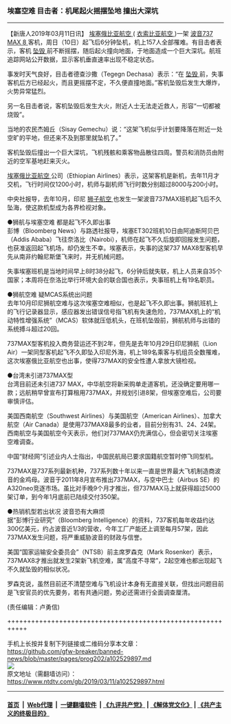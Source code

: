 ### 埃塞空难 目击者：机尾起火摇摆坠地 撞出大深坑
------------------------

<div class="post_content" itemprop="articleBody">
 <p>
  【新唐人2019年03月11日讯】
  <a href="https://www.ntdtv.com/gb/埃塞俄比亚航空.htm">
   埃塞俄比亚航空
  </a>
  (
  <a href="https://www.ntdtv.com/gb/衣索比亚航空.htm">
   衣索比亚航空
  </a>
  )一架
  <a href="https://www.ntdtv.com/gb/波音737-max-8.htm">
   波音737 MAX 8
  </a>
  客机，周日（10日）起飞后6分钟坠机，机上157人全部罹难。有目击者表示，客机
  <a href="https://www.ntdtv.com/gb/坠毁.htm">
   坠毁
  </a>
  前不断摇摆，随后起火撞向地面，于地面造成一个巨大深坑。航班追踪网站公开数据，显示客机垂直速率出现不稳定状态。
 </p>
 <p>
  事发时天气良好，目击者德查沙撒（Tegegn Dechasa）表示：“在
  <a href="https://www.ntdtv.com/gb/坠毁.htm">
   坠毁
  </a>
  前，失事客机后方已经起火，而且更摇摆不定，不久便直撞地面。”客机坠毁后发生大爆炸，火势异常猛烈。
 </p>
 <p>
  另一名目击者说，客机坠毁后发生大火，附近人士无法走近救人，形容“一切都被烧毁”。
 </p>
 <p>
  当地的农民杰姆丘（Sisay Gemechu）说：“这架飞机似乎计划要降落在附近一处空旷的平地，但还来不及到那里就坠机了。”
 </p>
 <p>
  客机坠毁后撞出一个巨大深坑，飞机残骸和乘客物品散往四周。警员和消防员由附近的空军基地赶来灭火。
 </p>
 <p>
  <a href="https://www.ntdtv.com/gb/埃塞俄比亚航空.htm">
   埃塞俄比亚航空
  </a>
  公司（Ethiopian Airlines）表示，这架客机是新机，去年11月才交机，飞行时间仅1200小时，机师与副机师飞行时数分别超过8000与200小时。
 </p>
 <p>
 </p>
 <p>
  中央社报导，去年10月，印尼
  <a href="https://www.ntdtv.com/gb/狮子航空.htm">
   狮子航空
  </a>
  也发生一架波音737MAX班机起飞后不久坠海，使这款机型成为各界检视对象。
 </p>
 <p>
  ●狮航与埃塞空难 都是起飞不久即出事
  <br/>
  彭博（Bloomberg News）与路透社报导，埃塞ET302班机10日由阿迪斯阿贝巴（Addis Ababa）飞往奈洛比（Nairobi），机师在起飞不久后旋即回报发生问题，也获准返回起飞机场，却仍发生不幸。埃塞表示，失事的这架737 MAX8型客机早先从南非约翰尼斯堡飞来时，并无机械问题。
 </p>
 <p>
  失事埃塞班机是当地时间早上8时38分起飞，6分钟后就失联，机上人员来自35个国家；本周将在奈洛比举行环境大会的联合国也表示，失事班机上有19名职员。
 </p>
 <p>
  ●狮航空难 疑MCAS系统出问题
  <br/>
  去年10月印尼狮航空难与这次埃塞空难相似，也是起飞不久即出事。狮航班机上的飞行记录器显示，感应器发出错误信号指飞机有失速危险，737MAX机上的“机动特性增强系统”（MCAS）软体就压低机头，在班机坠毁前，狮航机师与出错的系统搏斗超过20回。
 </p>
 <p>
  737MAX型客机投入商务营运还不到2年，但先是去年10月29日印尼狮航（Lion Air）一架同型客机起飞不久即坠入印尼外海，机上189名乘客与机组员全数罹难，这次埃塞俄比亚航空也出事，使得737MAX的安全性遭人拿放大镜检视。
 </p>
 <p>
  ●台湾未引进737MAX型
  <br/>
  台湾目前还未引进737 MAX，中华航空将新采购单走道客机，还没确定要用哪一款；远航稍早曾宣布打算租用737MAX，并规划引进8架，但埃塞空难后，公司要审慎评估。
 </p>
 <p>
  美国西南航空（Southwest Airlines）与美国航空（American Airlines）、加拿大航空（Air Canada）是使用737MAX8最多的业者，目前分别有31、24、24架。西南航空与美国航空今天表示，他们对737MAX仍充满信心，但会密切关注埃塞空难调查。
 </p>
 <p>
  中国“财经网”引述业内人士指出，中国民航局已要求国籍航空暂时停飞同型机。
 </p>
 <p>
  737MAX是737系列最新机种，737系列数十年以来一直是世界最大飞机制造商波音的金鸡母。波音于2011年8月宣布推出737MAX，与空中巴士（Airbus SE）的A320neo竞逐市场。虽比对手晚9个月才推出，但737MAX马上就获得超过5000架订单，到今年1月底前已陆续交付350架。
 </p>
 <p>
  ●热销机型若出状况 波音恐有大麻烦
  <br/>
  据“彭博行业研究”（Bloomberg Intelligence）的资料，737客机每年收益约达300亿美元，约占波音近1/3的营收，今年工厂产能还上调至每月57架，因此737MAX发生问题，将严重威胁波音的财政与信誉。
 </p>
 <p>
  美国“国家运输安全委员会”（NTSB）前主席罗森克（Mark Rosenker）表示，737MAX8才推出就发生2架新飞机空难，属“高度不寻常”，2起空难也都出现起飞不久就坠毁的相似状况。
 </p>
 <p>
  罗森克说，虽然目前还不清楚空难与飞机设计本身有无直接关联，但找出问题目前是飞安官员的优先要务，若有共通问题，势必还需进行全面调查厘清。
 </p>
 <p>
  (责任编辑：卢勇信)
 </p>
 <div class="single_ad">
 </div>
</div>

+++++++++++++++++++++++++++++++++++++++++++++++++++++++++++<br/><br/>
手机上长按并复制下列链接或二维码分享本文章：<br/>
https://github.com/gfw-breaker/banned-news/blob/master/pages/prog202/a102529897.md <br/>
<a href='https://github.com/gfw-breaker/banned-news/blob/master/pages/prog202/a102529897.md'><img src='https://github.com/gfw-breaker/banned-news/blob/master/pages/prog202/a102529897.md.png'/></a> <br/>
原文地址（需翻墙访问）：https://www.ntdtv.com/gb/2019/03/11/a102529897.html


------------------------
#### [首页](https://github.com/gfw-breaker/banned-news/blob/master/README.md) &nbsp;|&nbsp; [Web代理](https://github.com/labour-camp/helloworld) &nbsp;|&nbsp; [一键翻墙软件](https://github.com/gfw-breaker/nogfw/blob/master/README.md) &nbsp;| [《九评共产党》](https://github.com/gfw-breaker/9ping.md/blob/master/README.md#九评之一评共产党是什么) | [《解体党文化》](https://github.com/gfw-breaker/jtdwh.md/blob/master/README.md) | [《共产主义的终极目的》](https://github.com/gfw-breaker/gczydzjmd.md/blob/master/README.md)

